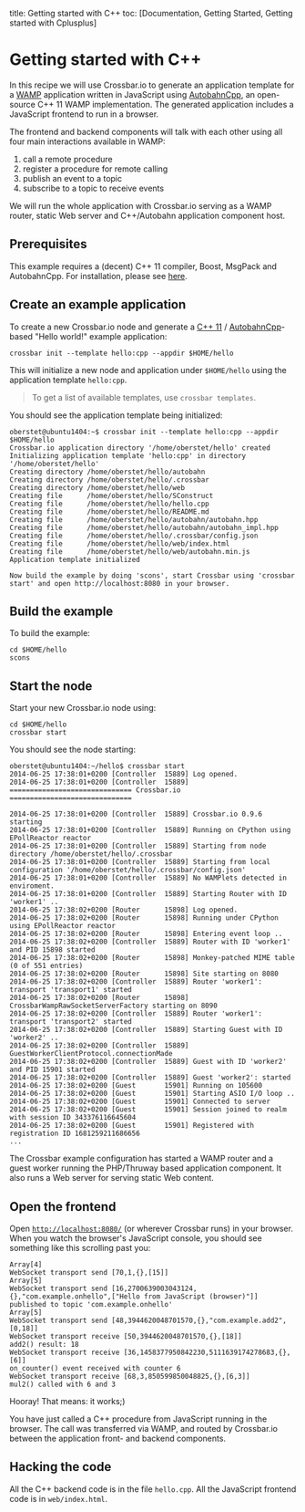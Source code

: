 title: Getting started with C++
toc: [Documentation, Getting Started, Getting started with Cplusplus]

# Getting started with C++

In this recipe we will use Crossbar.io to generate an application template for a [WAMP](http://wamp.ws/) application written in JavaScript using [AutobahnCpp](https://github.com/crossbario/autobahn-cpp), an open-source C++ 11 WAMP implementation. The generated application includes a JavaScript frontend to run in a browser.

The frontend and backend components will talk with each other using all four main interactions available in WAMP:

1. call a remote procedure
2. register a procedure for remote calling
3. publish an event to a topic
4. subscribe to a topic to receive events

We will run the whole application with Crossbar.io serving as a WAMP router, static Web server and C++/Autobahn application component host.

## Prerequisites

This example requires a (decent) C++ 11 compiler, Boost, MsgPack and AutobahnCpp. For installation, please see [here](https://github.com/crossbario/autobahn-cpp#building).

## Create an example application

To create a new Crossbar.io node and generate a [C++ 11](http://www.php.net/) / [AutobahnCpp](https://github.com/voryx/Thruway)-based "Hello world!" example application:

    crossbar init --template hello:cpp --appdir $HOME/hello

This will initialize a new node and application under `$HOME/hello` using the application template `hello:cpp`.

> To get a list of available templates, use `crossbar templates`.

You should see the application template being initialized:

```console
oberstet@ubuntu1404:~$ crossbar init --template hello:cpp --appdir $HOME/hello
Crossbar.io application directory '/home/oberstet/hello' created
Initializing application template 'hello:cpp' in directory '/home/oberstet/hello'
Creating directory /home/oberstet/hello/autobahn
Creating directory /home/oberstet/hello/.crossbar
Creating directory /home/oberstet/hello/web
Creating file      /home/oberstet/hello/SConstruct
Creating file      /home/oberstet/hello/hello.cpp
Creating file      /home/oberstet/hello/README.md
Creating file      /home/oberstet/hello/autobahn/autobahn.hpp
Creating file      /home/oberstet/hello/autobahn/autobahn_impl.hpp
Creating file      /home/oberstet/hello/.crossbar/config.json
Creating file      /home/oberstet/hello/web/index.html
Creating file      /home/oberstet/hello/web/autobahn.min.js
Application template initialized

Now build the example by doing 'scons', start Crossbar using 'crossbar start' and open http://localhost:8080 in your browser.
```

## Build the example

To build the example:

    cd $HOME/hello
    scons

## Start the node

Start your new Crossbar.io node using:

    cd $HOME/hello
    crossbar start

You should see the node starting:

```console
oberstet@ubuntu1404:~/hello$ crossbar start
2014-06-25 17:38:01+0200 [Controller  15889] Log opened.
2014-06-25 17:38:01+0200 [Controller  15889] ============================== Crossbar.io ==============================

2014-06-25 17:38:01+0200 [Controller  15889] Crossbar.io 0.9.6 starting
2014-06-25 17:38:01+0200 [Controller  15889] Running on CPython using EPollReactor reactor
2014-06-25 17:38:01+0200 [Controller  15889] Starting from node directory /home/oberstet/hello/.crossbar
2014-06-25 17:38:01+0200 [Controller  15889] Starting from local configuration '/home/oberstet/hello/.crossbar/config.json'
2014-06-25 17:38:01+0200 [Controller  15889] No WAMPlets detected in enviroment.
2014-06-25 17:38:01+0200 [Controller  15889] Starting Router with ID 'worker1' ..
2014-06-25 17:38:02+0200 [Router      15898] Log opened.
2014-06-25 17:38:02+0200 [Router      15898] Running under CPython using EPollReactor reactor
2014-06-25 17:38:02+0200 [Router      15898] Entering event loop ..
2014-06-25 17:38:02+0200 [Controller  15889] Router with ID 'worker1' and PID 15898 started
2014-06-25 17:38:02+0200 [Router      15898] Monkey-patched MIME table (0 of 551 entries)
2014-06-25 17:38:02+0200 [Router      15898] Site starting on 8080
2014-06-25 17:38:02+0200 [Controller  15889] Router 'worker1': transport 'transport1' started
2014-06-25 17:38:02+0200 [Router      15898] CrossbarWampRawSocketServerFactory starting on 8090
2014-06-25 17:38:02+0200 [Controller  15889] Router 'worker1': transport 'transport2' started
2014-06-25 17:38:02+0200 [Controller  15889] Starting Guest with ID 'worker2' ..
2014-06-25 17:38:02+0200 [Controller  15889] GuestWorkerClientProtocol.connectionMade
2014-06-25 17:38:02+0200 [Controller  15889] Guest with ID 'worker2' and PID 15901 started
2014-06-25 17:38:02+0200 [Controller  15889] Guest 'worker2': started
2014-06-25 17:38:02+0200 [Guest       15901] Running on 105600
2014-06-25 17:38:02+0200 [Guest       15901] Starting ASIO I/O loop ..
2014-06-25 17:38:02+0200 [Guest       15901] Connected to server
2014-06-25 17:38:02+0200 [Guest       15901] Session joined to realm with session ID 343376116645604
2014-06-25 17:38:02+0200 [Guest       15901] Registered with registration ID 1681259211686656
...
```

The Crossbar example configuration has started a WAMP router and a guest worker running the PHP/Thruway based application component. It also runs a Web server for serving static Web content.


## Open the frontend

Open [`http://localhost:8080/`](http://localhost:8080/) (or wherever Crossbar runs) in your browser. When you watch the browser's JavaScript console, you should see something like this scrolling past you:

```
Array[4]
WebSocket transport send [70,1,{},[15]]
Array[5]
WebSocket transport send [16,2700639003043124,{},"com.example.onhello",["Hello from JavaScript (browser)"]]
published to topic 'com.example.onhello'
Array[5]
WebSocket transport send [48,3944620048701570,{},"com.example.add2",[0,18]]
WebSocket transport receive [50,3944620048701570,{},[18]]
add2() result: 18
WebSocket transport receive [36,1458377950842230,5111639174278683,{},[6]]
on_counter() event received with counter 6
WebSocket transport receive [68,3,850599850048825,{},[6,3]]
mul2() called with 6 and 3
```

Hooray! That means: it works;)

You have just called a C++ procedure from JavaScript running in the browser. The call was transferred via WAMP, and routed by Crossbar.io between the application front- and backend components.

## Hacking the code

All the C++ backend code is in the file `hello.cpp`. All the JavaScript frontend code is in `web/index.html`.
